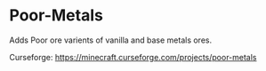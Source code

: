 # Poor-Metals
Adds Poor ore varients of vanilla and base metals ores.

Curseforge: https://minecraft.curseforge.com/projects/poor-metals
